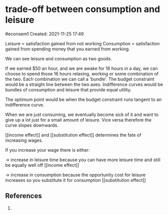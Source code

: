 # trade-off between consumption and leisure
#econsem1 
Created: 2021-11-25 17:49

Leisure = satisfaction gained from not working
Consumption = satisfaction gained from spending money that you earned from working.

We can see leisure and consumption as two goods.

If we earned $50 an hour, and we are awake for 16 hours in a day, we can choose to spend those 16 hours relaxing, working or some combination of the two. Each combination we can call a 'bundle'. The budget constraint would be a straight line between the two axes. Indifference curves would be bundles of consumption and leisure that provide equal utility. 

The optimum point would be when the budget constraint runs tangent to an indifference curve. 

When we are just consuming, we eventually become sick of it and want to give up a lot just for a small amount of leisure. Vice versa therefore the curve slopes downwards.

[[income effect]] and [[substitution effect]] determines the fate of increasing wages. 

If you increase your wage there is either:

-> increase in leisure time because you can have more leisure time and still be equally well off [[income effect]]

-> increase in consumption because the opportunity cost for leisure increases so you substitute it for consumption [[substitution effect]]

## References
1. 